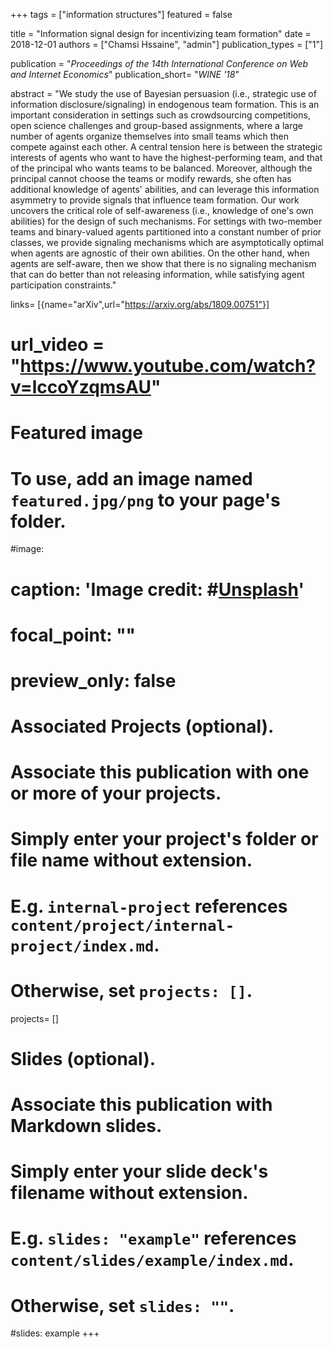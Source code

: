 +++
tags = ["information structures"]
featured = false


title = "Information signal design for incentivizing team formation"
date = 2018-12-01
authors = ["Chamsi Hssaine", "admin"]
publication_types = ["1"]

publication = "*Proceedings of the 14th International Conference on Web and Internet Economics*"
publication_short= "*WINE '18*"

abstract = "We study the use of Bayesian persuasion (i.e., strategic use of information disclosure/signaling) in endogenous team formation. This is an important consideration in settings such as crowdsourcing competitions, open science challenges and group-based assignments, where a large number of agents organize themselves into small teams which then compete against each other. A central tension here is between the strategic interests of agents who want to have the highest-performing team, and that of the principal who wants teams to be balanced. Moreover, although the principal cannot choose the teams or modify rewards, she often has additional knowledge of agents' abilities, and can leverage this information asymmetry to provide signals that influence team formation. Our work uncovers the critical role of self-awareness (i.e., knowledge of one's own abilities) for the design of such mechanisms. For settings with two-member teams and binary-valued agents partitioned into a constant number of prior classes, we provide signaling mechanisms which are asymptotically optimal when agents are agnostic of their own abilities. On the other hand, when agents are self-aware, then we show that there is no signaling mechanism that can do better than not releasing information, while satisfying agent participation constraints."

links= [{name="arXiv",url="https://arxiv.org/abs/1809.00751"}]

# url_video = "https://www.youtube.com/watch?v=lccoYzqmsAU"

# Featured image
# To use, add an image named `featured.jpg/png` to your page's folder. 
#image:
#  caption: 'Image credit: #[**Unsplash**](https://unsplash.com/photos/jdD8gXaTZsc)'
#  focal_point: ""
#  preview_only: false

# Associated Projects (optional).
#   Associate this publication with one or more of your projects.
#   Simply enter your project's folder or file name without extension.
#   E.g. `internal-project` references `content/project/internal-project/index.md`.
#   Otherwise, set `projects: []`.
projects= []

# Slides (optional).
#   Associate this publication with Markdown slides.
#   Simply enter your slide deck's filename without extension.
#   E.g. `slides: "example"` references `content/slides/example/index.md`.
#   Otherwise, set `slides: ""`.
#slides: example
+++